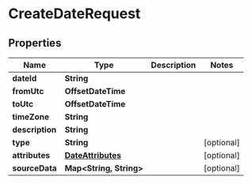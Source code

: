 

# CreateDateRequest


## Properties

Name | Type | Description | Notes
------------ | ------------- | ------------- | -------------
**dateId** | **String** |  | 
**fromUtc** | **OffsetDateTime** |  | 
**toUtc** | **OffsetDateTime** |  | 
**timeZone** | **String** |  | 
**description** | **String** |  | 
**type** | **String** |  |  [optional]
**attributes** | [**DateAttributes**](DateAttributes.md) |  |  [optional]
**sourceData** | **Map&lt;String, String&gt;** |  |  [optional]



